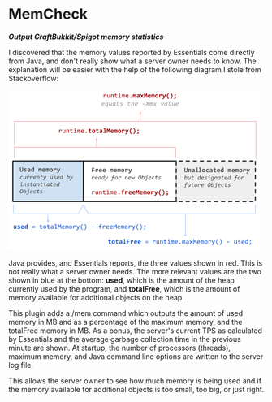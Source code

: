 # MemCheck
**_Output CraftBukkit/Spigot memory statistics_**

I discovered that the memory values reported by Essentials come directly from Java, and don't really show what a server owner needs to know.  The explanation will be easier with the help of the following diagram I stole from Stackoverflow:

![alt text](https://raw.githubusercontent.com/Bobcat00/MemCheck/master/src/main/resources/java_memory2.png "Logo Title Text 1")

Java provides, and Essentials reports, the three values shown in red.  This is not really what a server owner needs.  The more relevant values are the two shown in blue at the bottom: **used**, which is the amount of the heap currently used by the program, and **totalFree**, which is the amount of memory available for additional objects on the heap.

This plugin adds a /mem command which outputs the amount of used memory in MB and as a percentage of the maximum memory, and the totalFree memory in MB.  As a bonus, the server's current TPS as calculated by Essentials and the average garbage collection time in the previous minute are shown.  At startup, the number of processors (threads), maximum memory, and Java command line options are written to the server log file.

This allows the server owner to see how much memory is being used and if the memory available for additional objects is too small, too big, or just right.
